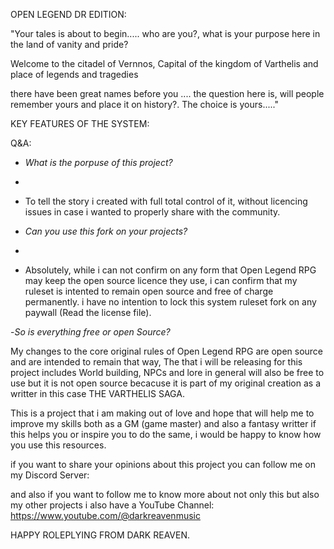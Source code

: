 
OPEN LEGEND DR EDITION:


"Your tales is about to begin.....
who are you?, what is your purpose here in the land of vanity and pride?

Welcome to the citadel of Vernnos, Capital of the kingdom of Varthelis
and place of legends and tragedies 

there have been great names before you .... the question here is, will people remember yours and place it on history?.
The choice is yours....."

KEY FEATURES OF THE SYSTEM:



Q&A:

- *What is the porpuse of this project?*
- 
- To tell the story i created with full total control of it, without licencing issues in case i wanted to properly share with the community.

- *Can you use this fork on your projects?*
-
- Absolutely, while i can not confirm on any form that Open Legend RPG may keep the open source licence they use, i can confirm that my ruleset is intented to remain open source and free of charge permanently. i have no intention to lock this system ruleset fork on any paywall (Read the license file).

-*So is everything free or open Source?*

My changes to the core original rules of Open Legend RPG are open source and are intended to remain that way, The that i will be releasing for this project includes World building, NPCs and lore in general will also be free to use but it is not open source becacuse it is part of my original creation as a writter in this case
THE VARTHELIS SAGA.


This is a project that i am making out of love and hope that will help me to improve my skills both as a GM (game master) and also a fantasy writter
if this helps you or inspire you to do the same, i would be happy to know how you use this resources.



if you want to share your opinions about this project you can follow me on my Discord Server:

and also if you want to follow me to know more about not only this but also my other projects i also have a YouTube Channel: https://www.youtube.com/@darkreavenmusic


HAPPY ROLEPLYING FROM DARK REAVEN.



